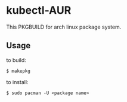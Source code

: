 # kubectl-AUR

This PKGBUILD for arch linux package system.

## Usage

to build:

    $ makepkg

to install:

    $ sudo pacman -U <package name>
